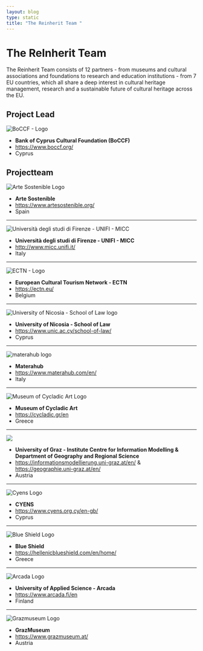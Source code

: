 ```yaml
---
layout: blog
type: static
title: "The Reinherit Team "
---
```

# The ReInherit Team

The Reinherit Team consists of 12 partners - from museums and cultural associations and foundations to research and education institutions - from 7 EU countries, which all share a deep interest in cultural heritage management, research and a sustainable future of cultural heritage across the EU.

## Project Lead

![BoCCF - Logo ](https://www.reinherit.eu/images/Consortium/BOCCF%20logo%20English%20PANTONE-600x600.jpg)

* **Bank of Cyprus Cultural Foundation (BoCCF)** 
* [https://www.boccf.org/ ](https://www.boccf.org/)
* Cyprus

## Projectteam

![Arte Sostenible Logo ](https://www.reinherit.eu/images/Consortium/Arte%20Sostenible%20Logo-600x600.jpg)

* **Arte Sostenible[](https://www.artesostenible.org/)**
* <https://www.artesostenible.org/>
* Spain

- - -

![Università degli studi di Firenze - UNIFI - MICC](https://www.reinherit.eu/images/Consortium/MICC-600x600.jpg)

* **Università degli studi di Firenze - UNIFI - MICC**
* <http://www.micc.unifi.it/>
* Italy

- - -



![ECTN - Logo ](https://www.reinherit.eu/images/Consortium/ECTN-600x600.jpg)

* **European Cultural Tourism Network - ECTN**
* <https://ectn.eu/>
* Belgium 

- - -



![University of Nicosia - School of Law logo ](https://www.reinherit.eu/images/Consortium/UNIC-600x600.png)

* **University of Nicosia - School of Law**
* <https://www.unic.ac.cy/school-of-law/>
* Cyprus

- - -



![materahub logo ](https://www.reinherit.eu/images/Consortium/materahub-600x600.jpg)

* **Materahub**
* <https://www.materahub.com/en/>
* Italy 

- - -

![Museum of Cycladic Art Logo ](https://www.reinherit.eu/images/Consortium/ENG_MUSEUM%20OF%20CYCLADIC%20ART_%20LOGO_600x600.jpg)

* **Museum of Cycladic Art**
*  <https://cycladic.gr/en>
* Greece 

- - -



![](https://www.reinherit.eu/images/Consortium/GRAZ-600x600.jpg)



* **University of Graz - Institute Centre for Information Modelling & Department of Geography and Regional Science**
* <https://informationsmodellierung.uni-graz.at/en/> & <https://geographie.uni-graz.at/en/>
* Austria 

- - -

![Cyens Logo ](https://www.reinherit.eu/images/Consortium/CYENS-600x600.jpg)

* **CYENS**
* <https://www.cyens.org.cy/en-gb/>
* Cyprus 

- - -

![Blue Shield Logo ](https://www.reinherit.eu/images/Consortium/blue-shield-logo-600x600.jpg)

* **Blue Shield**
* <https://hellenicblueshield.com/en/home/>
* Greece 

- - -

![Arcada Logo ](https://www.reinherit.eu/images/Consortium/ARCADA-Logo-600x600.jpg)

* **University of Applied Science - Arcada**
* <https://www.arcada.fi/en>
* Finland 



- - -

![Grazmuseum Logo ](https://www.reinherit.eu/images/Consortium/grazmus-600x600.jpg)

* **GrazMuseum**
* <https://www.grazmuseum.at/>
* Austria